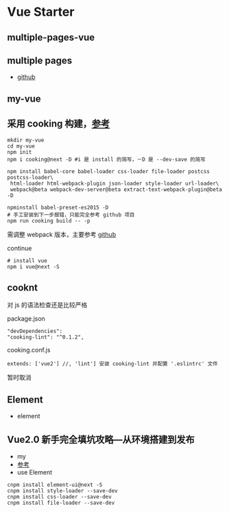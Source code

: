 Vue Starter
===

multiple-pages-vue
---

## multiple pages

- [github](https://github.com/cooking-demo/multiple-pages-vue)

my-vue
---

## 采用 cooking 构建，[参考](https://gold.xitu.io/entry/57d4c2130bd1d00058453ac4)

```
mkdir my-vue
cd my-vue
npm init
npm i cooking@next -D #i 是 install 的简写，－D 是 --dev-save 的简写

npm install babel-core babel-loader css-loader file-loader postcss postcss-loader\
 html-loader html-webpack-plugin json-loader style-loader url-loader\
 webpack@beta webpack-dev-server@beta extract-text-webpack-plugin@beta -D

npminstall babel-preset-es2015 -D
# 手工安装到下一步报错，只能完全参考 github 项目
npm run cooking build -- -p
```

需调整 webpack 版本，主要参考 [github](https://github.com/cooking-demo/simple)

continue
```
# install vue
npm i vue@next -S
```

## cooknt

对 js 的语法检查还是比较严格

package.json
```
"devDependencies":
"cooking-lint": "^0.1.2",
```
cooking.conf.js
```
extends: ['vue2'] //, 'lint'] 安装 cooking-lint 并配置 '.eslintrc' 文件
```

暂时取消

Element
---

- element

Vue2.0 新手完全填坑攻略—从环境搭建到发布
---

- my
- [参考](https://segmentfault.com/a/1190000007124470)
- use Element
```
cnpm install element-ui@next -S
cnpm install style-loader --save-dev
cnpm install css-loader --save-dev
cnpm install file-loader --save-dev
```



